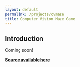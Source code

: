 ```yaml
---
layout: default
permalink: /projects/cvmaze
title: Computer Vision Maze Game
---
```

## Introduction

Coming soon!

**[Source available here](http://github.com/kashley920/)**
